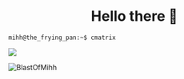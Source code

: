 <h1 align="center"> Hello there 👋 </h1>

```console
mihh@the_frying_pan:~$ cmatrix
```

![](https://komarev.com/ghpvc/?username=BlastOfMihh&style=flat&color=770058&label=visitors)

<img src="https://github-readme-stats.vercel.app/api/top-langs?username=BlastOfMihh&show_icons=true&theme=dark&locale=en&layout=compact" alt="BlastOfMihh" />
